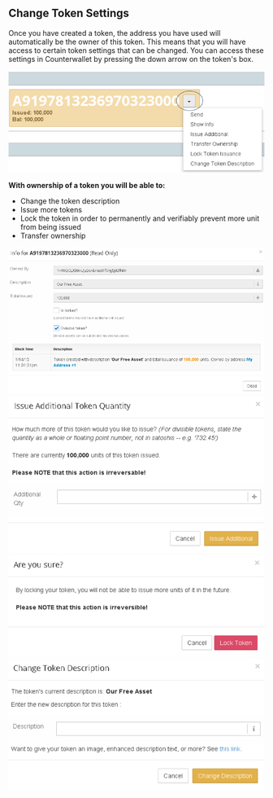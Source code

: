 Change Token Settings
---------------------------

Once you have created a token, the address you have used will automatically be the owner of this token. This means that you will have access to certain token settings that can be changed. You can access these settings in Counterwallet by pressing the down arrow on the token's box. 

![](/_images/change_token_settings1.png)

**With ownership of a token you will be able to:**
* Change the token description
* Issue more tokens
* Lock the token in order to permanently and verifiably prevent more unit from being issued
* Transfer ownership

![](/_images/change_token_settings2.png)
![](/_images/change_token_settings3.png)
![](/_images/change_token_settings4.png)
![](/_images/change_token_settings5.png)
